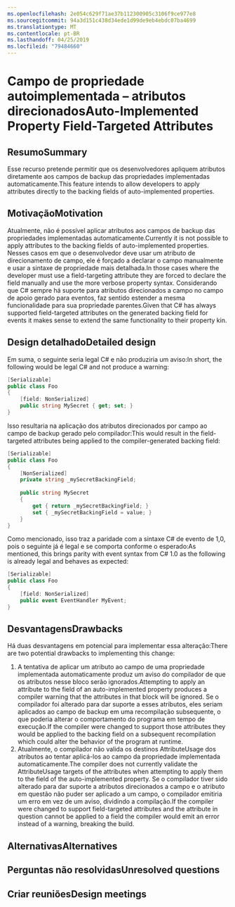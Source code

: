 ```yaml
---
ms.openlocfilehash: 2e054c629f71ae37b112300905c3106f9ce977e8
ms.sourcegitcommit: 94a3d151c438d34ede1d99de9eb4ebdc07ba4699
ms.translationtype: MT
ms.contentlocale: pt-BR
ms.lasthandoff: 04/25/2019
ms.locfileid: "79484660"
---
```

# <a name="auto-implemented-property-field-targeted-attributes"></a><span data-ttu-id="1a40f-101">Campo de propriedade autoimplementada – atributos direcionados</span><span class="sxs-lookup"><span data-stu-id="1a40f-101">Auto-Implemented Property Field-Targeted Attributes</span></span>

## <a name="summary"></a><span data-ttu-id="1a40f-102">Resumo</span><span class="sxs-lookup"><span data-stu-id="1a40f-102">Summary</span></span>
[summary]: #summary

<span data-ttu-id="1a40f-103">Esse recurso pretende permitir que os desenvolvedores apliquem atributos diretamente aos campos de backup das propriedades implementadas automaticamente.</span><span class="sxs-lookup"><span data-stu-id="1a40f-103">This feature intends to allow developers to apply attributes directly to the backing fields of auto-implemented properties.</span></span>

## <a name="motivation"></a><span data-ttu-id="1a40f-104">Motivação</span><span class="sxs-lookup"><span data-stu-id="1a40f-104">Motivation</span></span>
[motivation]: #motivation

<span data-ttu-id="1a40f-105">Atualmente, não é possível aplicar atributos aos campos de backup das propriedades implementadas automaticamente.</span><span class="sxs-lookup"><span data-stu-id="1a40f-105">Currently it is not possible to apply attributes to the backing fields of auto-implemented properties.</span></span>  <span data-ttu-id="1a40f-106">Nesses casos em que o desenvolvedor deve usar um atributo de direcionamento de campo, ele é forçado a declarar o campo manualmente e usar a sintaxe de propriedade mais detalhada.</span><span class="sxs-lookup"><span data-stu-id="1a40f-106">In those cases where the developer must use a field-targeting attribute they are forced to declare the field manually and use the more verbose property syntax.</span></span>  <span data-ttu-id="1a40f-107">Considerando que C# sempre há suporte para atributos direcionados a campo no campo de apoio gerado para eventos, faz sentido estender a mesma funcionalidade para sua propriedade parentes.</span><span class="sxs-lookup"><span data-stu-id="1a40f-107">Given that C# has always supported field-targeted attributes on the generated backing field for events it makes sense to extend the same functionality to their property kin.</span></span>

## <a name="detailed-design"></a><span data-ttu-id="1a40f-108">Design detalhado</span><span class="sxs-lookup"><span data-stu-id="1a40f-108">Detailed design</span></span>
[design]: #detailed-design

<span data-ttu-id="1a40f-109">Em suma, o seguinte seria legal C# e não produziria um aviso:</span><span class="sxs-lookup"><span data-stu-id="1a40f-109">In short, the following would be legal C# and not produce a warning:</span></span>

```csharp
[Serializable]
public class Foo 
{
    [field: NonSerialized]
    public string MySecret { get; set; }
}
```

<span data-ttu-id="1a40f-110">Isso resultaria na aplicação dos atributos direcionados por campo ao campo de backup gerado pelo compilador:</span><span class="sxs-lookup"><span data-stu-id="1a40f-110">This would result in the field-targeted attributes being applied to the compiler-generated backing field:</span></span>

```csharp
[Serializable]
public class Foo 
{
    [NonSerialized]
    private string _mySecretBackingField;
    
    public string MySecret
    {
        get { return _mySecretBackingField; }
        set { _mySecretBackingField = value; }
    }
}
```

<span data-ttu-id="1a40f-111">Como mencionado, isso traz a paridade com a sintaxe C# de evento de 1,0, pois o seguinte já é legal e se comporta conforme o esperado:</span><span class="sxs-lookup"><span data-stu-id="1a40f-111">As mentioned, this brings parity with event syntax from C# 1.0 as the following is already legal and behaves as expected:</span></span>

```csharp
[Serializable]
public class Foo
{
    [field: NonSerialized]
    public event EventHandler MyEvent;
}
```

## <a name="drawbacks"></a><span data-ttu-id="1a40f-112">Desvantagens</span><span class="sxs-lookup"><span data-stu-id="1a40f-112">Drawbacks</span></span>
[drawbacks]: #drawbacks

<span data-ttu-id="1a40f-113">Há duas desvantagens em potencial para implementar essa alteração:</span><span class="sxs-lookup"><span data-stu-id="1a40f-113">There are two potential drawbacks to implementing this change:</span></span>

1. <span data-ttu-id="1a40f-114">A tentativa de aplicar um atributo ao campo de uma propriedade implementada automaticamente produz um aviso do compilador de que os atributos nesse bloco serão ignorados.</span><span class="sxs-lookup"><span data-stu-id="1a40f-114">Attempting to apply an attribute to the field of an auto-implemented property produces a compiler warning that the attributes in that block will be ignored.</span></span>  <span data-ttu-id="1a40f-115">Se o compilador foi alterado para dar suporte a esses atributos, eles seriam aplicados ao campo de backup em uma recompilação subsequente, o que poderia alterar o comportamento do programa em tempo de execução.</span><span class="sxs-lookup"><span data-stu-id="1a40f-115">If the compiler were changed to support those attributes they would be applied to the backing field on a subsequent recompilation which could alter the behavior of the program at runtime.</span></span>
1. <span data-ttu-id="1a40f-116">Atualmente, o compilador não valida os destinos AttributeUsage dos atributos ao tentar aplicá-los ao campo da propriedade implementada automaticamente.</span><span class="sxs-lookup"><span data-stu-id="1a40f-116">The compiler does not currently validate the AttributeUsage targets of the attributes when attempting to apply them to the field of the auto-implemented property.</span></span>  <span data-ttu-id="1a40f-117">Se o compilador tiver sido alterado para dar suporte a atributos direcionados a campo e o atributo em questão não puder ser aplicado a um campo, o compilador emitiria um erro em vez de um aviso, dividindo a compilação.</span><span class="sxs-lookup"><span data-stu-id="1a40f-117">If the compiler were changed to support field-targeted attributes and the attribute in question cannot be applied to a field the compiler would emit an error instead of a warning, breaking the build.</span></span>

## <a name="alternatives"></a><span data-ttu-id="1a40f-118">Alternativas</span><span class="sxs-lookup"><span data-stu-id="1a40f-118">Alternatives</span></span>
[alternatives]: #alternatives

## <a name="unresolved-questions"></a><span data-ttu-id="1a40f-119">Perguntas não resolvidas</span><span class="sxs-lookup"><span data-stu-id="1a40f-119">Unresolved questions</span></span>
[unresolved]: #unresolved-questions

## <a name="design-meetings"></a><span data-ttu-id="1a40f-120">Criar reuniões</span><span class="sxs-lookup"><span data-stu-id="1a40f-120">Design meetings</span></span>
